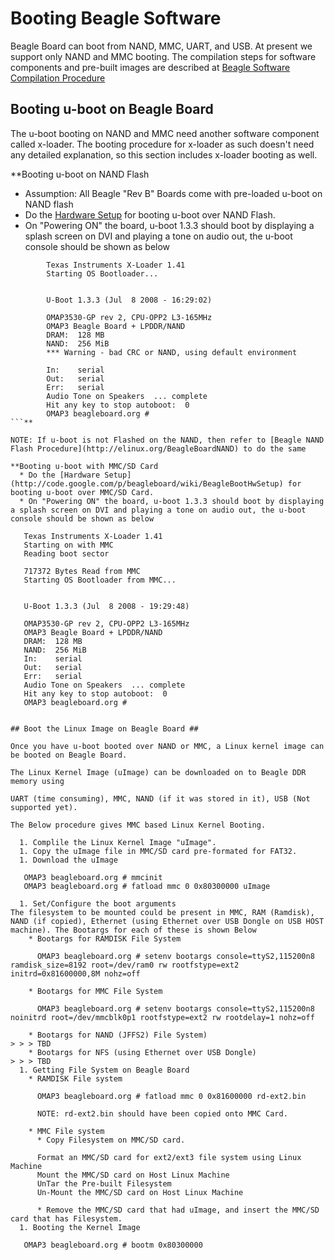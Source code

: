 # Booting Beagle Software #
Beagle Board can boot from NAND, MMC, UART, and USB. At present we support only NAND and MMC booting. The compilation steps for software components and pre-built images are described at [Beagle Software Compilation Procedure](http://code.google.com/p/beagleboard/wiki/BeagleSoftCompile)

## Booting u-boot on Beagle Board ##

The u-boot booting on NAND and MMC need another software component called x-loader. The booting procedure for x-loader as such doesn't need any detailed explanation, so this section includes x-loader booting as well.

**Booting u-boot on NAND Flash
  * Assumption: All Beagle "Rev B" Boards come with pre-loaded u-boot on NAND flash
  * Do the [Hardware Setup](http://code.google.com/p/beagleboard/wiki/BeagleBootHwSetup) for booting u-boot over NAND Flash.
  * On "Powering ON" the board, u-boot 1.3.3 should boot by displaying a splash screen on DVI and playing a tone on audio out, the u-boot console should be shown as below
```
        Texas Instruments X-Loader 1.41
        Starting OS Bootloader...


        U-Boot 1.3.3 (Jul  8 2008 - 16:29:02)

        OMAP3530-GP rev 2, CPU-OPP2 L3-165MHz
        OMAP3 Beagle Board + LPDDR/NAND
        DRAM:  128 MB
        NAND:  256 MiB
        *** Warning - bad CRC or NAND, using default environment

        In:    serial
        Out:   serial
        Err:   serial
        Audio Tone on Speakers  ... complete
        Hit any key to stop autoboot:  0
        OMAP3 beagleboard.org #
```**

NOTE: If u-boot is not Flashed on the NAND, then refer to [Beagle NAND Flash Procedure](http://elinux.org/BeagleBoardNAND) to do the same

**Booting u-boot with MMC/SD Card
  * Do the [Hardware Setup](http://code.google.com/p/beagleboard/wiki/BeagleBootHwSetup) for booting u-boot over MMC/SD Card.
  * On "Powering ON" the board, u-boot 1.3.3 should boot by displaying a splash screen on DVI and playing a tone on audio out, the u-boot console should be shown as below
```
       Texas Instruments X-Loader 1.41
       Starting on with MMC
       Reading boot sector

       717372 Bytes Read from MMC
       Starting OS Bootloader from MMC...


       U-Boot 1.3.3 (Jul  8 2008 - 19:29:48)

       OMAP3530-GP rev 2, CPU-OPP2 L3-165MHz
       OMAP3 Beagle Board + LPDDR/NAND
       DRAM:  128 MB
       NAND:  256 MiB
       In:    serial
       Out:   serial
       Err:   serial
       Audio Tone on Speakers  ... complete
       Hit any key to stop autoboot:  0
       OMAP3 beagleboard.org #
```**

## Boot the Linux Image on Beagle Board ##

Once you have u-boot booted over NAND or MMC, a Linux kernel image can be booted on Beagle Board.

The Linux Kernel Image (uImage) can be downloaded on to Beagle DDR memory using

UART (time consuming), MMC, NAND (if it was stored in it), USB (Not supported yet).

The Below procedure gives MMC based Linux Kernel Booting.

  1. Complile the Linux Kernel Image "uImage".
  1. Copy the uImage file in MMC/SD card pre-formated for FAT32.
  1. Download the uImage
```
       OMAP3 beagleboard.org # mmcinit
       OMAP3 beagleboard.org # fatload mmc 0 0x80300000 uImage
```
  1. Set/Configure the boot arguments
The filesystem to be mounted could be present in MMC, RAM (Ramdisk), NAND (if copied), Ethernet (using Ethernet over USB Dongle on USB HOST machine). The Bootargs for each of these is shown Below
    * Bootargs for RAMDISK File System
```
          OMAP3 beagleboard.org # setenv bootargs console=ttyS2,115200n8 ramdisk_size=8192 root=/dev/ram0 rw rootfstype=ext2 initrd=0x81600000,8M nohz=off
```
    * Bootargs for MMC File System
```
          OMAP3 beagleboard.org # setenv bootargs console=ttyS2,115200n8 noinitrd root=/dev/mmcblk0p1 rootfstype=ext2 rw rootdelay=1 nohz=off
```
    * Bootargs for NAND (JFFS2) File System)
> > > TBD
    * Bootargs for NFS (using Ethernet over USB Dongle)
> > > TBD
  1. Getting File System on Beagle Board
    * RAMDISK File system
```
          OMAP3 beagleboard.org # fatload mmc 0 0x81600000 rd-ext2.bin
  
          NOTE: rd-ext2.bin should have been copied onto MMC Card.
```
    * MMC File system
      * Copy Filesystem on MMC/SD card.
```
          Format an MMC/SD card for ext2/ext3 file system using Linux Machine
          Mount the MMC/SD card on Host Linux Machine
          UnTar the Pre-built Filesystem
          Un-Mount the MMC/SD card on Host Linux Machine
```
      * Remove the MMC/SD card that had uImage, and insert the MMC/SD card that has Filesystem.
  1. Booting the Kernel Image
```
       OMAP3 beagleboard.org # bootm 0x80300000
```